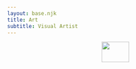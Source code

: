 ```yaml
---
layout: base.njk
title: Art
subtitle: Visual Artist
---
```

<header class="page-header">
    <!-- <h1>joolsrathblatt@gmail.com</h1> -->
    <a href="mailto:joolsrathblatt@email.com" class="email-btn"><img loading="lazy" decoding="async" width="64" height="48" src="https://ujn.ajs.mybluehost.me/wp-content/uploads/2024/06/email.gif" alt="" class="wp-image-73"></a>
  </header>